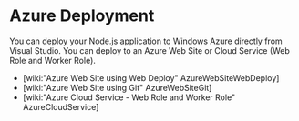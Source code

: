 Azure Deployment
================
You can deploy your Node.js application to Windows Azure directly from Visual Studio.  You can deploy to an Azure Web Site or Cloud Service (Web Role and Worker Role).

* [wiki:"Azure Web Site using Web Deploy" AzureWebSiteWebDeploy]
* [wiki:"Azure Web Site using Git" AzureWebSiteGit]
* [wiki:"Azure Cloud Service - Web Role and Worker Role" AzureCloudService]

